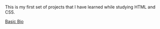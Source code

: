 This is my first set of projects that I have learned while studying HTML and CSS. 

<a href="#Basic-Bio">Basic Bio</a>
